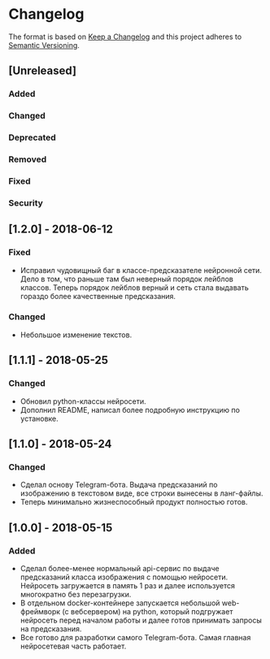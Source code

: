 # Changelog
The format is based on [Keep a Changelog](http://keepachangelog.com/en/1.0.0/)
and this project adheres to [Semantic Versioning](http://semver.org/spec/v2.0.0.html).

## [Unreleased]
### Added
### Changed
### Deprecated
### Removed
### Fixed
### Security


## [1.2.0] - 2018-06-12
### Fixed
- Исправил чудовищный баг в классе-предсказателе нейронной сети. Дело в том, что раньше там был неверный порядок лейблов классов. Теперь порядок лейблов верный и сеть стала выдавать гораздо более качественные предсказания.
### Changed
- Небольшое изменение текстов.

## [1.1.1] - 2018-05-25
### Changed
- Обновил python-классы нейросети.
- Дополнил README, написал более подробную инструкцию по установке.

## [1.1.0] - 2018-05-24
### Changed
- Сделал основу Telegram-бота. Выдача предсказаний по изображению в текстовом виде, все строки вынесены в ланг-файлы.
- Теперь минимально жизнеспособный продукт полностью готов.

## [1.0.0] - 2018-05-15
### Added
- Сделал более-менее нормальный api-сервис по выдаче предсказаний класса изображения с помощью нейросети. Нейросеть загружается в память 1 раз и далее используется многократно без перезагрузки.
- В отдельном docker-контейнере запускается небольшой web-фреймворк (с вебсервером) на python, который подгружает нейросеть перед началом работы и далее готов принимать запросы на предсказания.
- Все готово для разработки самого Telegram-бота. Самая главная нейросетевая часть работает.
